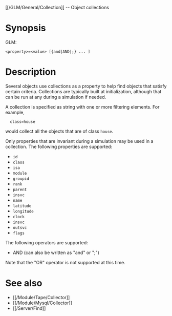 [[/GLM/General/Collection]] -- Object collections

# Synopsis
GLM:
~~~
<property>=<value> [{and|AND|;} ... ] 
~~~

# Description

Several objects use collections as a property to help find objects that satisfy certain criteria.  Collections are typically built at initialization, although that can be run at any during a simulation if needed. 

A collection is specified as string with one or more filtering elements.  For example,
~~~
  class=house
~~~
would collect all the objects that are of class `house`.

Only properties that are invariant during a simulation may be used in a collection. The following properties are supported:

* `id`
* `class`
* `isa`
* `module`
* `groupid`
* `rank`
* `parent`
* `insvc`
* `name`
* `latitude`
* `longitude`
* `clock`
* `insvc`
* `outsvc`
* `flags`

The following operators are supported:

* AND (can also be written as "and" or ";")

Note that the "OR" operator is not supported at this time.

# See also

* [[/Module/Tape/Collector]]
* [[/Module/Mysql/Collector]]
* [[/Server/Find]]
